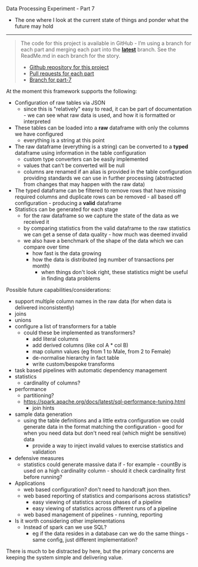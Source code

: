 Data Processing Experiment - Part 7
- The one where I look at the current state of things and ponder what the future may hold


---

> The code for this project is available in GitHub - I’m using a branch for each part and merging each part into the **[latest](https://github.com/prule/data-processing-experiment/tree/latest)** branch. See the ReadMe.md in each branch for the story.
>
> - [Github repository for this project](https://github.com/prule/data-processing-experiment/)
> - [Pull requests for each part](https://github.com/prule/data-processing-experiment/pulls?q=is%3Apr+is%3Aclosed) 
> - [Branch for part-7](https://github.com/prule/data-processing-experiment/tree/part-7)

At the moment this framework supports the following:
- Configuration of raw tables via JSON
  - since this is "relatively" easy to read, it can be part of documentation - we can see what raw data is used, and how it is formatted or interpreted
- These tables can be loaded into a **raw** dataframe with only the columns we have configured
  - everything is a string at this point
- The raw dataframe (everything is a string) can be converted to a **typed** dataframe using information in the table configuration
  - custom type converters can be easily implemented
  - values that can't be converted will be null
  - columns are renamed if an alias is provided in the table configuration providing standards we can use in further processing (abstracted from changes that may happen with the raw data)
- The typed dataframe can be filtered to remove rows that have missing required columns and duplicate rows can be removed - all based off configuration - producing a **valid** dataframe
- Statistics can be generated for each stage 
  - for the raw dataframe so we capture the state of the data as we received it 
  - by comparing statistics from the valid dataframe to the raw statistics we can get a sense of data quality - how much was deemed invalid
  - we also have a benchmark of the shape of the data which we can compare over time
    - how fast is the data growing
    - how the data is distributed (eg number of transactions per month)
      - when things don't look right, these statistics might be useful in finding data problems

Possible future capabilities/considerations:
- support multiple column names in the raw data (for when data is delivered inconsistently)
- joins
- unions
- configure a list of transformers for a table
  - could these be implemented as transformers?
    - add literal columns
    - add derived columns (like col A * col B)
    - map column values (eg from 1 to Male, from 2 to Female)
    - de-normalise hierarchy in fact table
    - write custom/bespoke transforms
- task based pipelines with automatic dependency management
- statistics
  - cardinality of columns?
- performance
  - partitioning?
  - https://spark.apache.org/docs/latest/sql-performance-tuning.html
    - join hints
- sample data generation
  - using the table definitions and a little extra configuration we could generate data in the format matching the configuration - good for when you need data but don't need real (which might be sensitive) data
    - provide a way to inject invalid values to exercise statistics and validation
- defensive measures
  - statistics could generate massive data if - for example - countBy is used on a high cardinality column - should it check cardinality first before running?
- Applications
  - web based configuration? don't need to handcraft json then.
  - web based reporting of statistics and comparisons across statistics?
    - easy viewing of statistics across phases of a pipeline
    - easy viewing of statistics across different runs of a pipeline
  - web based management of pipelines - running, reporting
- Is it worth considering other implementations
  - Instead of spark can we use SQL?
    - eg if the data resides in a database can we do the same things - same config, just different implementation?

There is much to be distracted by here, but the primary concerns are keeping the system simple and delivering value.